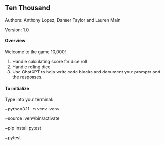 ## Ten Thousand

Authors: Anthony Lopez, Danner Taylor and Lauren Main

Version: 1.0

#### Overview
Welcome to the game 10,000! 

1) Handle calculating score for dice roll
2) Handle rolling dice
3) Use ChatGPT to help write code blocks and document your prompts and the responses.

#### To initialize

Type into your terminal:

~python3.11 -m venv .venv

~source .venv/bin/activate

~pip install pytest

~pytest
